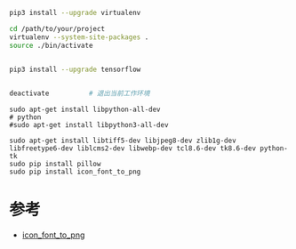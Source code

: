 

```bash
pip3 install --upgrade virtualenv

cd /path/to/your/project
virtualenv --system-site-packages .
source ./bin/activate  


pip3 install --upgrade tensorflow
 

deactivate          # 退出当前工作环境
```

```
sudo apt-get install libpython-all-dev
# python
#sudo apt-get install libpython3-all-dev

sudo apt-get install libtiff5-dev libjpeg8-dev zlib1g-dev libfreetype6-dev liblcms2-dev libwebp-dev tcl8.6-dev tk8.6-dev python-tk
sudo pip install pillow
sudo pip install icon_font_to_png
```

# 参考
* [icon_font_to_png](https://github.com/Pythonity/icon-font-to-png)